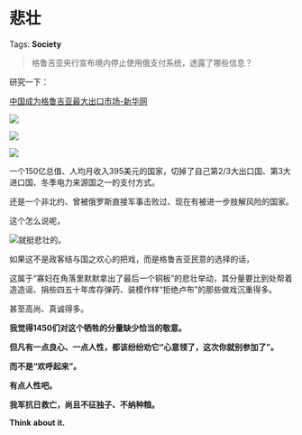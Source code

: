 # 悲壮

Tags: **Society**

> 格鲁吉亚央行宣布境内停止使用俄支付系统，透露了哪些信息？



研究一下：

[中国成为格鲁吉亚最大出口市场-新华网](https://link.zhihu.com/?target=http%3A//www.news.cn/2022-01/22/c_1128288512.htm)  


![](https://picx.zhimg.com/50/v2-2b8efc839ec1530d27b963779e64cf57_720w.jpg?source=1940ef5c)  


![](https://picx.zhimg.com/50/v2-0de0c466c667bb9f18801efa39436cea_720w.jpg?source=1940ef5c)  


![](https://picx.zhimg.com/50/v2-809987ce6c413598263c0843d2976d71_720w.jpg?source=1940ef5c)  


一个150亿总值、人均月收入395美元的国家，切掉了自己第2/3大出口国、第3大进口国、冬季电力来源国之一的支付方式。

还是一个非北约、曾被俄罗斯直接军事击败过、现在有被进一步肢解风险的国家。

这个怎么说呢，

![](https://picx.zhimg.com/50/v2-1f581982322aeb23074c16a17bbf09fb_720w.jpg?source=1940ef5c)就挺悲壮的。

  


如果这不是政客结与国之欢心的把戏，而是格鲁吉亚民意的选择的话，

这属于“寡妇在角落里默默拿出了最后一个铜板”的悲壮举动，其分量要比到处帮着造造谣、捐些四五十年库存弹药、装模作样“拒绝卢布”的那些做戏沉重得多。

甚至高尚、真诚得多。

  


**我觉得1450们对这个牺牲的分量缺少恰当的敬意。**

**但凡有一点良心、一点人性，都该纷纷劝它“心意领了，这次你就别参加了”。**

**而不是“欢呼起来”。**

  


**有点人性吧。**

  


**我军抗日救亡，尚且不征独子、不纳种粮。**

**Think about it.**



